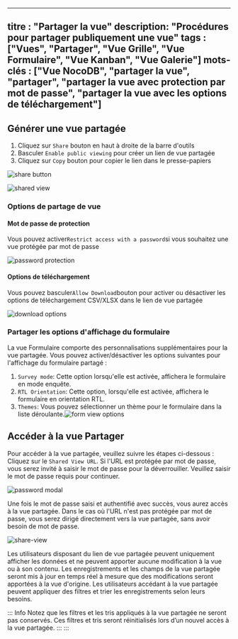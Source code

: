 ***

titre : "Partager la vue"
description: "Procédures pour partager publiquement une vue"
tags : \["Vues", "Partager", "Vue Grille", "Vue Formulaire", "Vue Kanban", "Vue Galerie"]
mots-clés : \["Vue NocoDB", "partager la vue", "partager", "partager la vue avec protection par mot de passe", "partager la vue avec les options de téléchargement"]
--------------------------------------------------------------------------------------------------------------------------------------------------------------------

## Générer une vue partagée

1. Cliquez sur `Share` bouton en haut à droite de la barre d'outils
2. Basculer `Enable public viewing` pour créer un lien de vue partagée
3. Cliquez sur `Copy` bouton pour copier le lien dans le presse-papiers

![share button](/img/v2/views/share-view/share-button.png)

![shared view](/img/v2/views/share-view/share-view-modal.png)

### Options de partage de vue

#### Mot de passe de protection

Vous pouvez activer`Restrict access with a password`si vous souhaitez une vue protégée par mot de passe

![password protection](/img/v2/views/share-view/share-view-modal-2.png)

#### Options de téléchargement

Vous pouvez basculer`Allow Download`bouton pour activer ou désactiver les options de téléchargement CSV/XLSX dans le lien de vue partagée

![download options](/img/v2/views/share-view/share-view-modal-3.png)

### Partager les options d'affichage du formulaire

La vue Formulaire comporte des personnalisations supplémentaires pour la vue partagée. Vous pouvez activer/désactiver les options suivantes pour l'affichage du formulaire partagé :

1. `Survey mode`: Cette option lorsqu'elle est activée, affichera le formulaire en mode enquête.
2. `RTL Orientation`: Cette option, lorsqu'elle est activée, affichera le formulaire en orientation RTL.
3. `Themes`: Vous pouvez sélectionner un thème pour le formulaire dans la liste déroulante.![form view options](/img/v2/views/share-view/share-view-form.png)

## Accéder à la vue Partager

Pour accéder à la vue partagée, veuillez suivre les étapes ci-dessous :
Cliquez sur le `Shared View URL`. Si l'URL est protégée par mot de passe, vous serez invité à saisir le mot de passe pour la déverrouiller. Veuillez saisir le mot de passe requis pour continuer.

![password modal](/img/v2/views/share-view/share-view-password.png)

Une fois le mot de passe saisi et authentifié avec succès, vous aurez accès à la vue partagée.
Dans le cas où l'URL n'est pas protégée par mot de passe, vous serez dirigé directement vers la vue partagée, sans avoir besoin de mot de passe.

![share-view](/img/v2/views/share-view/share-view.png)

Les utilisateurs disposant du lien de vue partagée peuvent uniquement afficher les données et ne peuvent apporter aucune modification à la vue ou à son contenu. Les enregistrements et les champs de la vue partagée seront mis à jour en temps réel à mesure que des modifications seront apportées à la vue d'origine. Les utilisateurs accédant à la vue partagée peuvent appliquer des filtres et trier les enregistrements selon leurs besoins.

::: Info
Notez que les filtres et les tris appliqués à la vue partagée ne seront pas conservés. Ces filtres et tris seront réinitialisés lors d’un nouvel accès à la vue partagée.
:::
:::
